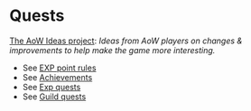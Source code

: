 # Quests

[The AoW Ideas project](https://github.com/nefarious-kitsune/aow.ideas):
*Ideas from AoW players on changes & improvements to help make the game more interesting.*

* See [EXP point rules](exp-point-rules)
* See [Achievements](achievements)
* See [Exp quests](exp-quests)
* See [Guild quests](guild-quests)